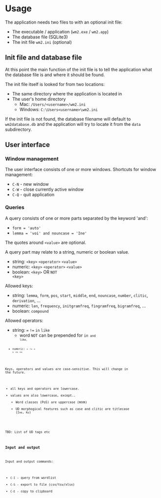 # Usage

The application needs two files to with an optional init file:
 - The executable / application (<code>wm2.exe</code> / <code>wm2.app</code>)
 - The database file (SQLite3)
 - The init file <code>wm2.ini</code> (optional)

## Init file and database file

At this point the main function of the init file is to tell the application what the database file is and where it should be found.

The init file itself is looked for from two locations:
 - The same directory where the application is located in
 - The user's home directory
   - Mac: <code>/Users/\<username\>/wm2.ini</code>
   - Windows: <code>C:\Users\<username\>\wm2.ini</code>

If the init file is not found, the database filename will default to <code>wm2database.db</code> and
the application will try to locate it from the <code>data</code> subdirectory.

## User interface

### Window management

The user interface consists of one or more windows. Shortcuts for window management:
  - <code>C-N</code> - new window
  - <code>C-W</code> - close currently active window
  - <code>C-Q</code> - quit application

### Queries

A query consists of one or more parts separated by the keyword 'and':
 - <code>form = 'auto'</code>
 - <code>lemma = 'voi' and nouncase = 'Ine'</code>

The quotes around <code>\<value></code> are optional.

A query part may relate to a string, numeric or boolean value.
 - string: <code>\<key></code> <code>\<operator></code> <code>\<value></code>
 - numeric: <code>\<key></code> <code>\<operator></code> <code>\<value></code>
 - boolean: <code>\<key></code> OR <code>NOT \<key></code>

Allowed keys:
 - string: <code>lemma</code>, <code>form</code>, <code>pos</code>, <code>start</code>, <code>middle</code>, <code>end</code>, <code>nouncase</code>, <code>number</code>, <code>clitic</code>, <code>derivation</code>, ...
 - numeric: <code>len</code>, <code>frequency</code>, <code>initgramfreq</code>, <code>fingramfreq</code>, <code>bigramfreq</code>, ...
 - boolean: <code>compound</code>

Allowed operators:
 - string: <code>=</code> <code>!=</code> <code>in</code> <code>like</code>
   - word <code>NOT</code> can be prepended for <code>in<code> and <code>like<code>, 
 - numeric: <code>=</code> <code>!=</code> <code><</code> <code>></code> <code><=</code> <code>>=</code>

Keys, operators and values are case-sensitive. This will change in the future.
 - all keys and operators are lowercase.
 - values are also lowercase, except..
   - Word classes (PoS) are uppercase (<code>NOUN</code>)
   - UD morphogical features such as case and clitic are titlecase (<code>Ine</code>, <code>Ko</code>)

TBD: List of UD tags etc

### Input and output

Input and output commands:
  - <code>C-I</code> - query from wordlist
  - <code>C-S</code> - export to file (csv/tsv/xlsx)
  - <code>C-E</code> - copy to clipboard

